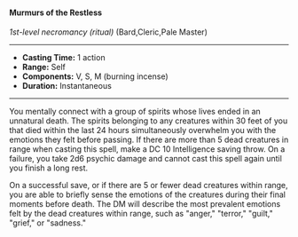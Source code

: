 #### Murmurs of the Restless
*1st-level necromancy* *(ritual)* (Bard,Cleric,Pale Master)
___
- **Casting Time:** 1 action
- **Range:** Self
- **Components:** V, S, M (burning incense)
- **Duration:** Instantaneous
---
You mentally connect with a group of spirits whose lives ended in an unnatural death. The spirits belonging to any creatures within 30 feet of you that died within the last 24 hours simultaneously overwhelm you with the emotions they felt before passing. If there are more than 5 dead creatures in range when casting this spell, make a DC 10 Intelligence saving throw. On a failure, you take 2d6 psychic damage and cannot cast this spell again until you finish a long rest.

On a successful save, or if there are 5 or fewer dead creatures within range, you are able to briefly sense the emotions of the creatures during their final moments before death. The DM will describe the most prevalent emotions felt by the dead creatures within range, such as "anger," "terror," "guilt," "grief," or "sadness."
